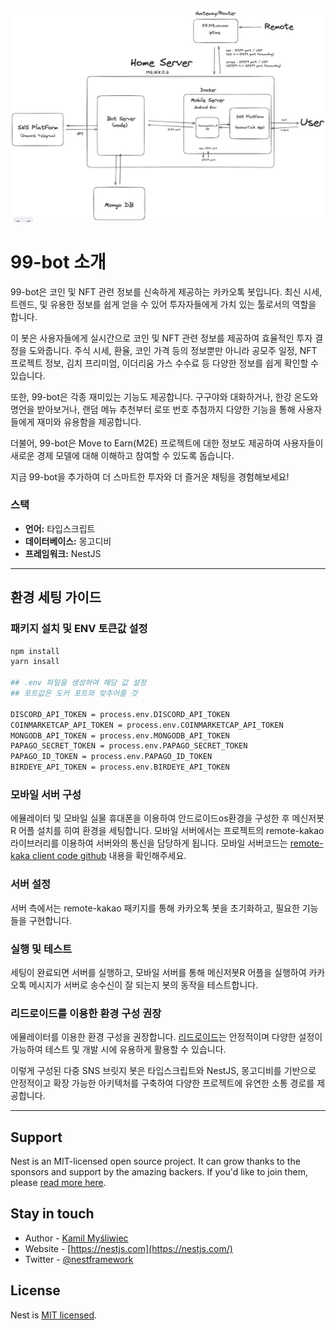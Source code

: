 ![img](public/flowChart.png)

# 99-bot 소개

99-bot은 코인 및 NFT 관련 정보를 신속하게 제공하는 카카오톡 봇입니다. 최신 시세, 트렌드, 및 유용한 정보를 쉽게 얻을 수 있어 투자자들에게 가치 있는 툴로서의 역할을 합니다.

이 봇은 사용자들에게 실시간으로 코인 및 NFT 관련 정보를 제공하여 효율적인 투자 결정을 도와줍니다. 주식 시세, 환율, 코인 가격 등의 정보뿐만 아니라 공모주 일정, NFT 프로젝트 정보, 김치 프리미엄, 이더리움 가스 수수료 등 다양한 정보를 쉽게 확인할 수 있습니다.

또한, 99-bot은 각종 재미있는 기능도 제공합니다. 구구야와 대화하거나, 한강 온도와 명언을 받아보거나, 랜덤 메뉴 추천부터 로또 번호 추첨까지 다양한 기능을 통해 사용자들에게 재미와 유용함을 제공합니다.

더불어, 99-bot은 Move to Earn(M2E) 프로젝트에 대한 정보도 제공하여 사용자들이 새로운 경제 모델에 대해 이해하고 참여할 수 있도록 돕습니다.

지금 99-bot을 추가하여 더 스마트한 투자와 더 즐거운 채팅을 경험해보세요!

### 스택

- **언어:** 타입스크립트
- **데이터베이스:** 몽고디비
- **프레임워크:** NestJS

---

## 환경 세팅 가이드

### 패키지 설치 및 ENV 토큰값 설정

```bash
npm install
yarn insall

## .env 파일을 생성하여 해당 값 설정
## 포트값은 도커 포트와 맞추어줄 것

DISCORD_API_TOKEN = process.env.DISCORD_API_TOKEN
COINMARKETCAP_API_TOKEN = process.env.COINMARKETCAP_API_TOKEN
MONGODB_API_TOKEN = process.env.MONGODB_API_TOKEN
PAPAGO_SECRET_TOKEN = process.env.PAPAGO_SECRET_TOKEN
PAPAGO_ID_TOKEN = process.env.PAPAGO_ID_TOKEN
BIRDEYE_API_TOKEN = process.env.BIRDEYE_API_TOKEN


```

### 모바일 서버 구성

에뮬레이터 및 모바일 실물 휴대폰을 이용하여 안드로이드os환경을 구성한 후 메신저봇R 어플 설치를 히여 환경을 세팅합니다.
모바일 서버에서는 프로젝트의 remote-kakao 라이브러리를 이용하여 서버와의 통신을 담당하게 됩니다.
모바일 서버코드는 [remote-kaka client code github](https://github.com/remote-kakao/core-client) 내용을 확인해주세요.

### 서버 설정

서버 측에서는 remote-kakao 패키지를 통해 카카오톡 봇을 초기화하고, 필요한 기능들을 구현합니다.

### 실행 및 테스트

세팅이 완료되면 서버를 실행하고, 모바일 서버를 통해 메신저봇R 어플을 실행하여 카카오톡 메시지가 서버로 송수신이 잘 되는지 봇의 동작을 테스트합니다.

### 리드로이드를 이용한 환경 구성 권장

에뮬레이터를 이용한 환경 구성을 권장합니다. [리드로이드](https://github.com/remote-android/redroid-doc)는 안정적이며 다양한 설정이 가능하여 테스트 및 개발 시에 유용하게 활용할 수 있습니다.

이렇게 구성된 다중 SNS 브릿지 봇은 타입스크립트와 NestJS, 몽고디비를 기반으로 안정적이고 확장 가능한 아키텍처를 구축하여 다양한 프로젝트에 유연한 소통 경로를 제공합니다.

---

## Support

Nest is an MIT-licensed open source project. It can grow thanks to the sponsors and support by the amazing backers. If you'd like to join them, please [read more here](https://docs.nestjs.com/support).

## Stay in touch

- Author - [Kamil Myśliwiec](https://kamilmysliwiec.com)
- Website - [https://nestjs.com](https://nestjs.com/)
- Twitter - [@nestframework](https://twitter.com/nestframework)

## License

Nest is [MIT licensed](LICENSE).
